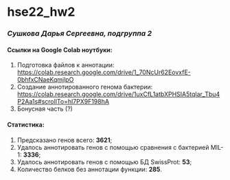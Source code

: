 # hse22_hw2
### _Сушкова Дарья Сергеевна, подгруппа 2_   
   
#### Ссылки на Google Colab ноутбуки:   
1. Подготовка файлов к аннотации: https://colab.research.google.com/drive/1_70NcUr62EovxfE-0bhfxCNaeKqmjlpO   
2. Создание аннотированного генома бактерии: https://colab.research.google.com/drive/1uxCfL1atbXPHSIA5tqlar_Tbu4P2Aa1s#scrollTo=hl7PX9F198hA   
3. Бонусная часть (?)   
   
#### Статистика:   
1. Предсказано генов всего: **3621**;   
2. Удалось аннотировать генов с помощью сравнения с бактерией MIL-1: **3336**;
3. Удалось аннотировать генов с помощью БД SwissProt: **53**;   
4. Количество белков без аннотации функции: **285**.   
